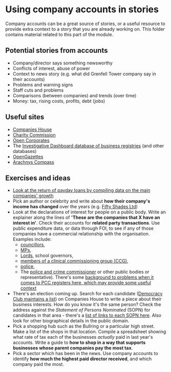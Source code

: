 # Using company accounts in stories

Company accounts can be a great source of stories, or a useful resource to provide extra context to a story that you are already working on. This folder contains material related to this part of the module.

## Potential stories from accounts

* Company/director says something newsworthy
* Conflicts of interest, abuse of power
* Context to news story (e.g. what did Grenfell Tower company say in their accounts)
* Problems and warning signs
* Staff cuts and problems
* Comparisons (between companies) and trends (over time)
* Money: tax, rising costs, profits, debt (jobs)


## Useful sites

* [Companies House](https://beta.companieshouse.gov.uk/)
* [Charity Commission](http://beta.charitycommission.gov.uk/)
* [Open Corporates](https://opencorporates.com/)
* The [Investigative Dashboard database of business registries](https://investigativedashboard.org/databases/topics/business) (and other databases)
* [OpenGazettes](http://opengazettes.com/)
* [Arachnys Compass](https://compass.arachnys.com)

## Exercises and ideas

* [Look at the return of payday loans by compiling data on the main companies' growth](https://github.com/paulbradshaw/MED7369-Specialist-Investigative-Journalism/blob/master/accounts/paydayexercise.md)
* Pick an author or celebrity and write about **how their company's income has changed** over the years (e.g. [Fifty Shades Ltd](https://beta.companieshouse.gov.uk/company/07934674/filing-history))
* Look at the declarations of interest for people on a public body. Write an explainer along the lines of **'These are the companies that X have an interest in'**. Check their accounts for **related party transactions**. Use public expenditure data, or data through FOI, to see if any of those companies have a commercial relationship with the organisation. Examples include:
  * [councillors](https://www.birmingham.gov.uk/info/50069/councillors/285/councillors_interests/1), 
  * [MPs](https://www.parliament.uk/mps-lords-and-offices/standards-and-financial-interests/parliamentary-commissioner-for-standards/registers-of-interests/register-of-members-financial-interests/), 
  * [Lords](https://www.parliament.uk/mps-lords-and-offices/standards-and-interests/register-of-lords-interests/), school governors, 
  * [members of a clinical commissioning group (CCG)](https://www.birminghamandsolihullccg.nhs.uk/about-us/register-of-interests), 
  * [police](http://foi.west-midlands.police.uk/publication-scheme/lists-and-registers/), 
  * The [police and crime commissioner](https://www.dorset.pcc.police.uk/information-hub/publication-scheme/lists-and-registers/) or other public bodies or representative). There's some [background to problems when it comes to PCC registers here, which may provide some useful context](http://library.college.police.uk/docs/pcc-register-of-interests-2013-to-14.pdf)
* There's an election coming up. Search for each candidate ([Democracy Club maintains a list](https://candidates.democracyclub.org.uk/)) on Companies House to write a piece about their business interests. How do you know it's the same person? Check the address against the *Statement of Persons Nominated* (SOPN) for candidates in that area - there's a [list of links to each SOPN here](https://docs.google.com/spreadsheets/d/1eRdHm-DdpEh0meLB3DzZrkN8PfdLbQIMpEVDQUpxphg/edit#gid=0). Also look for other biographical details in the public domain.
* Pick a shopping hub such as the Bullring or a particular high street. Make a list of the shops in that location. Compile a spreadsheet showing what rate of tax each of the businesses *actually* paid in last year's accounts. Write a guide to **how to shop in a way that supports businesses whose parent companies pay the most tax**.
* Pick a sector which has been in the news. Use company accounts to identify **how much the highest paid director received**, and which company paid the most.

